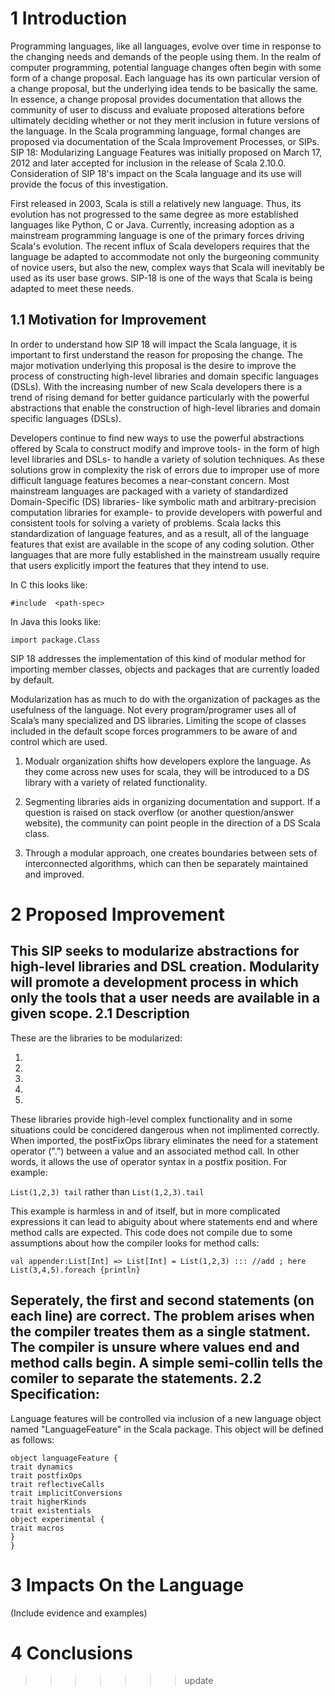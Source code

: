 1 Introduction
============

Programming languages, like all languages, evolve over time in response to the changing needs and demands of the people using them.  In the realm of computer programming, potential language changes often begin with some form of a change proposal. Each language has its own particular version of a change proposal, but the underlying idea tends to be basically the same.  In essence, a change proposal provides documentation that allows the community of user to discuss and evaluate proposed alterations before ultimately deciding whether or not they merit inclusion in future versions of the language.  In the Scala programming language, formal changes are proposed via documentation of the Scala Improvement Processes, or SIPs.  SIP 18: Modularizing Language Features was initially proposed on March 17, 2012 and later accepted for inclusion in the release of Scala 2.10.0.  Consideration of SIP 18's impact on the Scala language and its use will provide the focus of this investigation.

First released in 2003, Scala is still a relatively new language. Thus, its evolution has not progressed to the same degree as more established languages like Python, C or Java.  Currently, increasing adoption as a mainstream programming language is one of the primary forces driving Scala's evolution.  The recent influx of Scala developers requires that the language be adapted to accommodate not only the burgeoning community of novice users, but also the new, complex ways that Scala will inevitably be used as its user base grows.  SIP-18  is one of the ways that Scala is being adapted to meet these needs.


1.1 Motivation for Improvement
------------------------------
In order to understand how SIP 18 will impact the Scala language, it is important to first understand the reason for proposing the change.  The major motivation underlying this proposal is the desire to improve the process of constructing high-level libraries and domain specific languages (DSLs).  With the increasing number of new Scala developers there is a trend of rising demand for better guidance particularly with the powerful abstractions that enable the construction of high-level libraries and domain specific languages (DSLs).

Developers continue to find new ways to use the powerful abstractions offered by Scala to construct modify and improve tools- in the form of high level libraries and DSLs- to handle a variety of solution techniques.  As these solutions grow in complexity the risk of errors due to improper use of more difficult language features becomes a near-constant concern.  Most mainstream languages are packaged with a variety of standardized Domain-Specific (DS) libraries- like symbolic math and arbitrary-precision computation libraries for example- to provide developers with powerful and consistent tools for solving a variety of problems.  Scala lacks this standardization of language features, and as a result, all of the language features that exist are available in the scope of any coding solution.  Other languages that are more fully established in the mainstream usually require that users explicitly import the features that they intend to use.

In C this looks like:

```#include  <path-spec>```

In Java this looks like:

```import package.Class```

SIP 18 addresses the implementation of this kind of modular method for importing member classes, objects and packages that are currently loaded by default.

Modularization has as much to do with the organization of packages as the usefulness of the language. Not every program/programer uses all of Scala’s many specialized and DS libraries. Limiting the scope of classes included in the default scope forces programmers to be aware of and control which are used.

1. Modualr organization shifts how developers explore the language. As they come across new uses for scala, they will be introduced to a DS library with a variety of related functionality.

2. Segmenting libraries aids in organizing documentation and support. If a question is raised on stack overflow (or another question/answer website), the community can point people in the direction of a DS Scala class.

3. Through a modular approach, one creates boundaries between sets of interconnected algorithms, which can then be separately maintained and improved. 


2 Proposed Improvement
====================
This SIP seeks to modularize abstractions for high-level libraries and DSL creation.  Modularity will promote a development process in which only the tools that a user needs are available in a given scope. 
2.1 Description
----------------
These are the libraries to be modularized:

1. 
2. 
3. 
4. 
5. 

These libraries provide high-level complex functionality and in some situations could be concidered dangerous when not implimented correctly. When imported, the postFixOps library eliminates the need for a statement operator (".") between a value and an associated method call. In other words, it allows the use of operator syntax in a postfix position. For example:

```List(1,2,3) tail```  rather than ```List(1,2,3).tail```  

This example is harmless in and of itself, but in more complicated expressions it can lead to abiguity about where statements end and where method calls are expected. This code does not compile due to some assumptions about how the compiler looks for method calls:

    val appender:List[Int] => List[Int] = List(1,2,3) ::: //add ; here
    List(3,4,5).foreach {println}

Seperately, the first and second statements (on each line) are correct. The problem arises when the compiler treates them as a single statment. The compiler is unsure where values end and method calls begin. A simple semi-collin tells the comiler to separate the statements.
2.2 Specification:
------------------
Language features will be controlled via inclusion of a new language object named "LanguageFeature" in the Scala package.  This object will be defined as follows:  
    
    object languageFeature {  
    trait dynamics  
    trait postfixOps  
    trait reflectiveCalls  
    trait implicitConversions  
    trait higherKinds  
    trait existentials  
    object experimental {  
    trait macros  
    }  
    }

3 Impacts On the Language
=========================
(Include evidence and examples)

4 Conclusions
===========
>>>>>>> update
